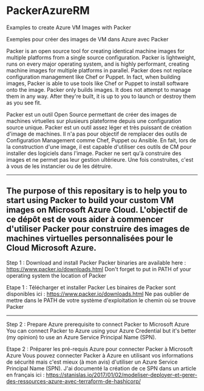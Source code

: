 # PackerAzureRM
Examples to create Azure VM Images with Packer

Exemples pour créer des images de VM dans Azure avec Packer

Packer is an open source tool for creating identical machine images for multiple platforms from a single source configuration. Packer is lightweight, runs on every major operating system, and is highly performant, creating machine images for multiple platforms in parallel. Packer does not replace configuration management like Chef or Puppet. In fact, when building images, Packer is able to use tools like Chef or Puppet to install software onto the image. Packer only builds images. It does not attempt to manage them in any way. After they're built, it is up to you to launch or destroy them as you see fit.

Packer est un outil Open Source permettant de créer des images de machines virtuelles sur plusieurs plateforme depuis une configuration source unique. Packer est un outil assez léger et très puissant de création d'image de machines. Il n'a pas pour objectif de remplacer des outils de Configuration Management comme Chef, Puppet ou Ansible. En fait, lors de la construction d'une image, il est capable d'utiliser ces outils de CM pour installer des logiciels dans l'image. Packer ne sert qu'à construire des images et ne permet pas leur gestion ultérieure. Une fois construites, c'est à vous de les instancier ou de les détruire.

--------------------------------------------------------------------------------------------------------
The purpose of this repositary is to help you to start using Packer to build your custom VM images on Microsoft Azure Cloud.
L'objectif de ce dépôt est de vous aider à commencer d'utiliser Packer pour construire des images de machines virtuelles personnalisées pour le Cloud Microsoft Azure.
--------------------------------------------------------------------------------------------------------

Step 1 : Download and install Packer
Packer binaries are available here  : https://www.packer.io/downloads.html
Don't forget to put in PATH of your operating system the location of Packer

Etape 1 : Télécharger et installer Packer
Les binaires de Packer sont disponibles ici : https://www.packer.io/downloads.html
Ne pas oublier de mettre dans le PATH de votre système d'exploitation le chemin où se trouve Packer

---------------------------------------------------------------------------------------------------------

Step 2 : Prepare Azure prerequisite to connect Packer to Microsoft Azure 
You can connect Packer to Azure using your Azure Credential but it's better (my opinion) to use an Azure Service Principal Name (SPN).

Etape 2 : Préparer les pré-requis Azure pour connecter Packer à Microsoft Azure
Vous pouvez connecter Packer à Azure en utilisant vos informations de sécurité mais c'est mieux (à mon avis) d'utiliser un Azure Service Principal Name (SPN).
J'ai documenté la création de ce SPN dans un article en français ici : https://stanislas.io/2017/01/02/modeliser-deployer-et-gerer-des-ressources-azure-avec-terraform-de-hashicorp/



